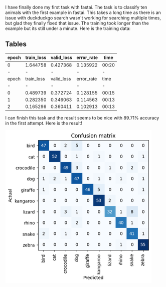 I have finally done my first task with fastai. The task is to classify ten animals with the first example in fastai. This takes a long time as there is an issue with duckduckgo search wasn't working for searching multiple times, but glad they finally fixed that issue.
The training took longer than the example but its still under a minute. Here is the training data:
## Tables

| epoch |	train_loss	| valid_loss	| error_rate	| time |
|-|-|-|-|-|
|0 | 1.644758	| 0.427368	| 0.135922	| 00:20 |
|-|-|-|-|-|
| epoch |	train_loss	| valid_loss	| error_rate	| time |
|-|-|-|-|-|
| 0	| 0.489739	| 0.372724	| 0.128155	| 00:15 |
| 1	| 0.282350	| 0.346063	| 0.114563	| 00:13 |
| 2	| 0.165296	| 0.360411	| 0.102913	| 00:13 |

I can finish this task and the result seems to be nice with 89.71% accuracy in the first attempt. 
Here is the result!

![Image of confusion matrix](/images/confusion_matrix.png)
